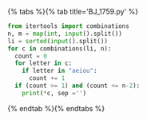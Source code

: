 {% tabs %}{% tab title='BJ_1759.py' %}

```py
from itertools import combinations
n, m = map(int, input().split())
li = sorted(input().split())
for c in combinations(li, n):
  count = 0
  for letter in c:
    if letter in "aeiou":
      count += 1
  if (count >= 1) and (count <= n-2):
    print(*c, sep ='')
```

{% endtab %}{% endtabs %}

